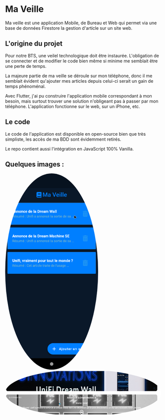 # Ma Veille

Ma veille est une application Mobile, de Bureau et Web qui permet via une base de données Firestore la gestion d'article sur un site web.

## L'origine du projet

Pour notre BTS, une veilel technologique doit être instaurée. L'obligation de se connecter et de modifier le code bien même si minime me semblait être une perte de temps.

La majeure partie de ma veille se déroule sur mon téléphone, donc il me semblait évident qu'ajouter mes articles depuis celui-ci serait un gain de temps phénoménal.

Avec Flutter, j'ai pu construire l'application mobile correspondant à mon besoin, mais surtout trouver une solution n'obligeant pas à passer par mon téléphone. L'application fonctionne sur le web, sur un iPhone, etc.

## Le code

Le code de l'application est disponible en open-source bien que très simpliste, les accès de ma BDD sont évidemment retirés.

Le repo contient aussi l'intégration en JavaScript 100% Vanilla.



## Quelques images :

<img align="left" src="app.png" width="300px" style="border-radius:50%">

<img align="right" src="articles.png" height="150px" style="border-radius:50%">



